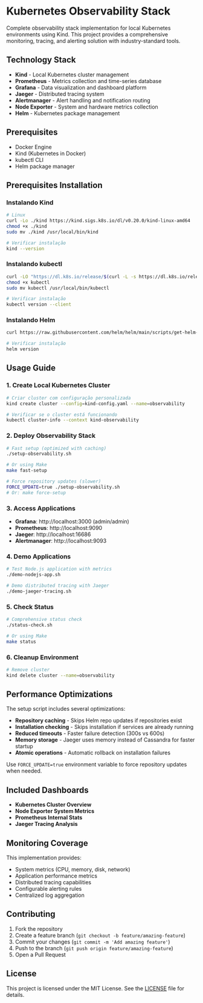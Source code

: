 # Kubernetes Observability Stack

Complete observability stack implementation for local Kubernetes environments using Kind. This project provides a comprehensive monitoring, tracing, and alerting solution with industry-standard tools.

## Technology Stack

- **Kind** - Local Kubernetes cluster management
- **Prometheus** - Metrics collection and time-series database
- **Grafana** - Data visualization and dashboard platform
- **Jaeger** - Distributed tracing system
- **Alertmanager** - Alert handling and notification routing
- **Node Exporter** - System and hardware metrics collection
- **Helm** - Kubernetes package management

## Prerequisites

- Docker Engine
- Kind (Kubernetes in Docker)
- kubectl CLI
- Helm package manager

## Prerequisites Installation

### Instalando Kind
```bash
# Linux
curl -Lo ./kind https://kind.sigs.k8s.io/dl/v0.20.0/kind-linux-amd64
chmod +x ./kind
sudo mv ./kind /usr/local/bin/kind

# Verificar instalação
kind --version
```

### Instalando kubectl
```bash
curl -LO "https://dl.k8s.io/release/$(curl -L -s https://dl.k8s.io/release/stable.txt)/bin/linux/amd64/kubectl"
chmod +x kubectl
sudo mv kubectl /usr/local/bin/kubectl

# Verificar instalação
kubectl version --client
```

### Instalando Helm
```bash
curl https://raw.githubusercontent.com/helm/helm/main/scripts/get-helm-3 | bash

# Verificar instalação
helm version
```

## Usage Guide

### 1. Create Local Kubernetes Cluster
```bash
# Criar cluster com configuração personalizada
kind create cluster --config=kind-config.yaml --name=observability

# Verificar se o cluster está funcionando
kubectl cluster-info --context kind-observability
```

### 2. Deploy Observability Stack
```bash
# Fast setup (optimized with caching)
./setup-observability.sh

# Or using Make
make fast-setup

# Force repository updates (slower)
FORCE_UPDATE=true ./setup-observability.sh
# Or: make force-setup
```

### 3. Access Applications

- **Grafana**: http://localhost:3000 (admin/admin)
- **Prometheus**: http://localhost:9090
- **Jaeger**: http://localhost:16686
- **Alertmanager**: http://localhost:9093

### 4. Demo Applications
```bash
# Test Node.js application with metrics
./demo-nodejs-app.sh

# Demo distributed tracing with Jaeger
./demo-jaeger-tracing.sh
```

### 5. Check Status
```bash
# Comprehensive status check
./status-check.sh

# Or using Make
make status
```

### 6. Cleanup Environment

```bash
# Remove cluster
kind delete cluster --name=observability
```

## Performance Optimizations

The setup script includes several optimizations:

- **Repository caching** - Skips Helm repo updates if repositories exist
- **Installation checking** - Skips installation if services are already running
- **Reduced timeouts** - Faster failure detection (300s vs 600s)
- **Memory storage** - Jaeger uses memory instead of Cassandra for faster startup
- **Atomic operations** - Automatic rollback on installation failures

Use `FORCE_UPDATE=true` environment variable to force repository updates when needed.

## Included Dashboards

- **Kubernetes Cluster Overview**
- **Node Exporter System Metrics**
- **Prometheus Internal Stats**
- **Jaeger Tracing Analysis**

## Monitoring Coverage

This implementation provides:
- System metrics (CPU, memory, disk, network)
- Application performance metrics
- Distributed tracing capabilities
- Configurable alerting rules
- Centralized log aggregation

## Contributing

1. Fork the repository
2. Create a feature branch (`git checkout -b feature/amazing-feature`)
3. Commit your changes (`git commit -m 'Add amazing feature'`)
4. Push to the branch (`git push origin feature/amazing-feature`)
5. Open a Pull Request

## License

This project is licensed under the MIT License. See the [LICENSE](LICENSE) file for details.